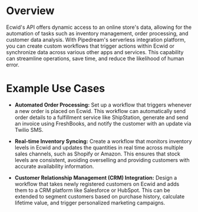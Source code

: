 # Overview

Ecwid's API offers dynamic access to an online store's data, allowing for the automation of tasks such as inventory management, order processing, and customer data analysis. With Pipedream's serverless integration platform, you can create custom workflows that trigger actions within Ecwid or synchronize data across various other apps and services. This capability can streamline operations, save time, and reduce the likelihood of human error.

# Example Use Cases

- **Automated Order Processing:** Set up a workflow that triggers whenever a new order is placed on Ecwid. This workflow can automatically send order details to a fulfillment service like ShipStation, generate and send an invoice using FreshBooks, and notify the customer with an update via Twilio SMS.

- **Real-time Inventory Syncing:** Create a workflow that monitors inventory levels in Ecwid and updates the quantities in real time across multiple sales channels, such as Shopify or Amazon. This ensures that stock levels are consistent, avoiding overselling and providing customers with accurate availability information.

- **Customer Relationship Management (CRM) Integration:** Design a workflow that takes newly registered customers on Ecwid and adds them to a CRM platform like Salesforce or HubSpot. This can be extended to segment customers based on purchase history, calculate lifetime value, and trigger personalized marketing campaigns.
